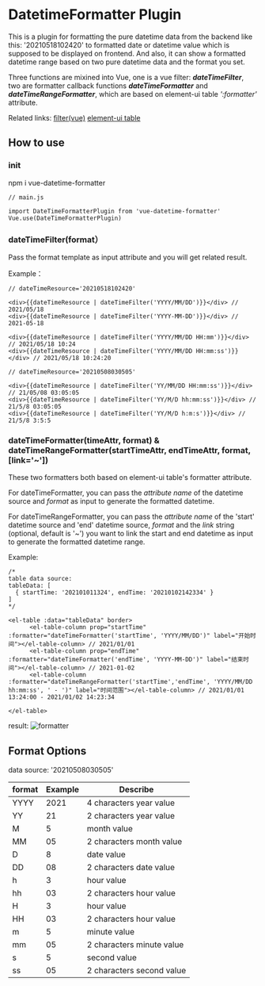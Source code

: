 # DatetimeFormatter Plugin

This is a plugin for formatting the pure datetime data from the backend like this: '20210518102420' to formatted date or datetime value which is supposed to be displayed on frontend. And also, it can show a formatted datetime range based on two pure datetime data and the format you set.

Three functions are mixined into Vue, one is a vue filter: ***dateTimeFilter***, two are formatter callback functions ***dateTimeFormatter*** and ***dateTimeRangeFormatter***, which are based on element-ui table *':formatter'* attribute.

Related links:  [filter(vue)](https://vuejs.org/v2/guide/filters.html)   [element-ui table](https://element.eleme.io/#/en-US/component/table)

## How to use
### init
npm i vue-datetime-formatter
```
// main.js

import DateTimeFormatterPlugin from 'vue-datetime-formatter'
Vue.use(DateTimeFormatterPlugin)

```

### dateTimeFilter(format）
Pass the format template as input attribute and you will get related result.

Example：
```
// dateTimeResource='20210518102420'

<div>{{dateTimeResource | dateTimeFilter('YYYY/MM/DD')}}</div> // 2021/05/18
<div>{{dateTimeResource | dateTimeFilter('YYYY-MM-DD')}}</div> // 2021-05-18

<div>{{dateTimeResource | dateTimeFilter('YYYY/MM/DD HH:mm')}}</div> // 2021/05/18 10:24
<div>{{dateTimeResource | dateTimeFilter('YYYY/MM/DD HH:mm:ss')}}</div> // 2021/05/18 10:24:20

// dateTimeResource='20210508030505'

<div>{{dateTimeResource | dateTimeFilter('YY/MM/DD HH:mm:ss')}}</div> // 21/05/08 03:05:05
<div>{{dateTimeResource | dateTimeFilter('YY/M/D hh:mm:ss')}}</div> // 21/5/8 03:05:05
<div>{{dateTimeResource | dateTimeFilter('YY/M/D h:m:s')}}</div> // 21/5/8 3:5:5
```
### dateTimeFormatter(timeAttr, format) & dateTimeRangeFormatter(startTimeAttr, endTimeAttr, format, [link='~'])
These two formatters both based on element-ui table's formatter attribute.

For dateTimeFormatter, you can pass the _attribute name_ of the datetime source and _format_ as input to generate the formatted datetime.

For dateTimeRangeFormatter, you can pass the _attribute name_ of the 'start' datetime source and 'end' datetime source, _format_ and the _link_ string (optional, default is '~') you want to link the start and end datetime as input to generate the formatted datetime range.

Example:
```
/*
table data source:
tableData: [
  { startTime: '202101011324', endTime: '20210102142334' }
]
*/

<el-table :data="tableData" border>
      <el-table-column prop="startTime" :formatter="dateTimeFormatter('startTime', 'YYYY/MM/DD')" label="开始时间"></el-table-column> // 2021/01/01
      <el-table-column prop="endTime" :formatter="dateTimeFormatter('endTime', 'YYYY-MM-DD')" label="结束时间"></el-table-column> // 2021-01-02
      <el-table-column :formatter="dateTimeRangeFormatter('startTime','endTime', 'YYYY/MM/DD hh:mm:ss', ' - ')" label="时间范围"></el-table-column> // 2021/01/01 13:24:00 - 2021/01/02 14:23:34

</el-table>
```
result:
![formatter](https://user-images.githubusercontent.com/56863139/118585548-b6ea8900-b7cb-11eb-9243-968ab0e6dab0.png)

## Format Options
data source: '20210508030505'

| format     | Example | Describe |
| ----------- | ----------- | ---------- |
| YYYY      | 2021       | 4 characters year value |
| YY   | 21        | 2 characters year value |
| M   | 5        | month value |
| MM   | 05        | 2 characters month value |
| D   | 8        | date value |
| DD   | 08        | 2 characters date value |
| h   | 3        | hour value |
| hh   | 03        | 2 characters hour value |
| H   | 3        | hour value |
| HH   | 03        | 2 characters hour value |
| m   | 5        | minute value |
| mm   | 05       | 2 characters minute value |
| s   | 5        | second value |
| ss   | 05       | 2 characters second value |
